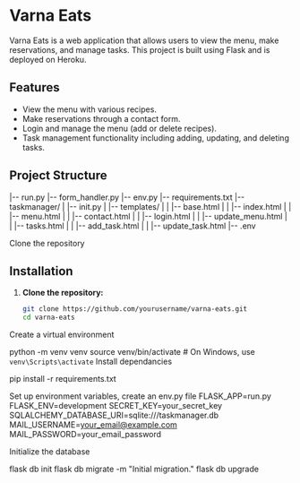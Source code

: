 # Varna Eats

Varna Eats is a web application that allows users to view the menu, make reservations, and manage tasks. This project is built using Flask and is deployed on Heroku.

## Features

- View the menu with various recipes.
- Make reservations through a contact form.
- Login and manage the menu (add or delete recipes).
- Task management functionality including adding, updating, and deleting tasks.

## Project Structure

|-- run.py
|-- form_handler.py
|-- env.py
|-- requirements.txt
|-- taskmanager/
| |-- init.py
| |-- templates/
| | |-- base.html
| | |-- index.html
| | |-- menu.html
| | |-- contact.html
| | |-- login.html
| | |-- update_menu.html
| | |-- tasks.html
| | |-- add_task.html
| | |-- update_task.html
|-- .env


Clone the repository


## Installation

1. **Clone the repository:**
   ```bash
   git clone https://github.com/yourusername/varna-eats.git
   cd varna-eats
Create a virtual environment

python -m venv venv
source venv/bin/activate  # On Windows, use `venv\Scripts\activate`
 Install dependancies

 pip install -r requirements.txt

Set up environment variables, create an env.py file
FLASK_APP=run.py
FLASK_ENV=development
SECRET_KEY=your_secret_key
SQLALCHEMY_DATABASE_URI=sqlite:///taskmanager.db
MAIL_USERNAME=your_email@example.com
MAIL_PASSWORD=your_email_password


Initialize the database

flask db init
flask db migrate -m "Initial migration."
flask db upgrade
